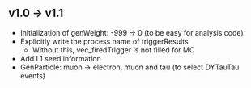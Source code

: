 ## v1.0 -> v1.1

* Initialization of genWeight: -999 -> 0 (to be easy for analysis code)
* Explicitly write the process name of triggerResults
  * Without this, vec_firedTrigger is not filled for MC
* Add L1 seed information
* GenParticle: muon -> electron, muon and tau (to select DYTauTau events)



